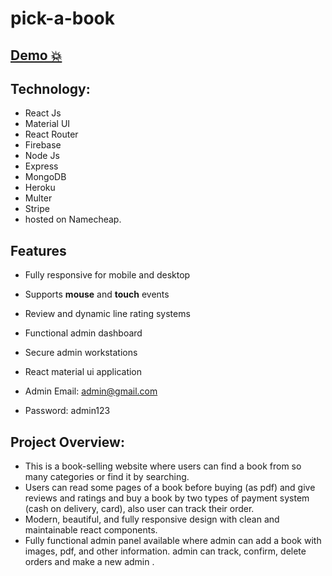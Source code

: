 # pick-a-book

## [Demo 💥](http://pick-a-book.wiztecbd.online/)

## Technology: 

- React Js 
- Material UI
- React Router
- Firebase 
- Node Js
- Express
- MongoDB
- Heroku 
- Multer
- Stripe
- hosted on Namecheap.

## Features

- Fully responsive for mobile and desktop
- Supports **mouse** and **touch** events
- Review and dynamic line rating systems
- Functional admin dashboard
- Secure admin workstations
- React material ui application

- Admin Email: admin@gmail.com
- Password: admin123


## Project Overview:

- This is a book-selling website where users can find a book from so many categories or find it
  by searching.
- Users can read some pages of a book before buying (as pdf) and give reviews and ratings
  and buy a book by two types of payment system (cash on delivery, card), also user can track
  their order.
- Modern, beautiful, and fully responsive design with clean and maintainable react components.
- Fully functional admin panel available where admin can add a book with images, pdf, and
  other information. admin can track, confirm, delete orders and make a new admin .


